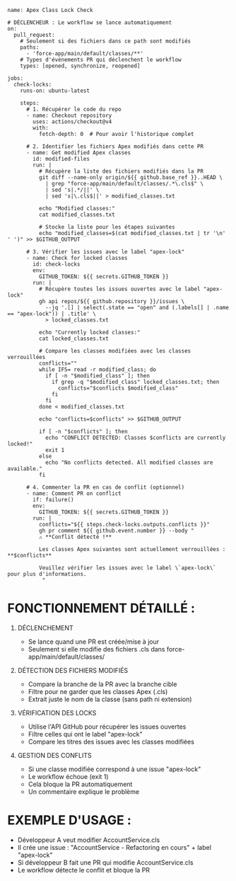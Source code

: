
```action
name: Apex Class Lock Check

# DÉCLENCHEUR : Le workflow se lance automatiquement
on:
  pull_request:
    # Seulement si des fichiers dans ce path sont modifiés
    paths:
      - 'force-app/main/default/classes/**'
    # Types d'événements PR qui déclenchent le workflow
    types: [opened, synchronize, reopened]

jobs:
  check-locks:
    runs-on: ubuntu-latest
    
    steps:
      # 1. Récupérer le code du repo
      - name: Checkout repository
        uses: actions/checkout@v4
        with:
          fetch-depth: 0  # Pour avoir l'historique complet
      
      # 2. Identifier les fichiers Apex modifiés dans cette PR
      - name: Get modified Apex classes
        id: modified-files
        run: |
          # Récupère la liste des fichiers modifiés dans la PR
          git diff --name-only origin/${{ github.base_ref }}..HEAD \
            | grep "force-app/main/default/classes/.*\.cls$" \
            | sed 's|.*/||' \
            | sed 's|\.cls$||' > modified_classes.txt
          
          echo "Modified classes:"
          cat modified_classes.txt
          
          # Stocke la liste pour les étapes suivantes
          echo "modified_classes=$(cat modified_classes.txt | tr '\n' ' ')" >> $GITHUB_OUTPUT
      
      # 3. Vérifier les issues avec le label "apex-lock"
      - name: Check for locked classes
        id: check-locks
        env:
          GITHUB_TOKEN: ${{ secrets.GITHUB_TOKEN }}
        run: |
          # Récupère toutes les issues ouvertes avec le label "apex-lock"
          gh api repos/${{ github.repository }}/issues \
            --jq '.[] | select(.state == "open" and (.labels[] | .name == "apex-lock")) | .title' \
            > locked_classes.txt
          
          echo "Currently locked classes:"
          cat locked_classes.txt
          
          # Compare les classes modifiées avec les classes verrouillées
          conflicts=""
          while IFS= read -r modified_class; do
            if [ -n "$modified_class" ]; then
              if grep -q "$modified_class" locked_classes.txt; then
                conflicts="$conflicts $modified_class"
              fi
            fi
          done < modified_classes.txt
          
          echo "conflicts=$conflicts" >> $GITHUB_OUTPUT
          
          if [ -n "$conflicts" ]; then
            echo "CONFLICT DETECTED: Classes $conflicts are currently locked!"
            exit 1
          else
            echo "No conflicts detected. All modified classes are available."
          fi
      
      # 4. Commenter la PR en cas de conflit (optionnel)
      - name: Comment PR on conflict
        if: failure()
        env:
          GITHUB_TOKEN: ${{ secrets.GITHUB_TOKEN }}
        run: |
          conflicts="${{ steps.check-locks.outputs.conflicts }}"
          gh pr comment ${{ github.event.number }} --body "
          ⚠️ **Conflit détecté !**
          
          Les classes Apex suivantes sont actuellement verrouillées : **$conflicts**
          
          Veuillez vérifier les issues avec le label \`apex-lock\` pour plus d'informations.
           "
```

# FONCTIONNEMENT DÉTAILLÉ :

 1. DÉCLENCHEMENT
    - Se lance quand une PR est créée/mise à jour
    - Seulement si elle modifie des fichiers .cls dans force-app/main/default/classes/

 2. DÉTECTION DES FICHIERS MODIFIÉS
    - Compare la branche de la PR avec la branche cible
    - Filtre pour ne garder que les classes Apex (.cls)
    - Extrait juste le nom de la classe (sans path ni extension)

 3. VÉRIFICATION DES LOCKS
    - Utilise l'API GitHub pour récupérer les issues ouvertes
    - Filtre celles qui ont le label "apex-lock"
    - Compare les titres des issues avec les classes modifiées

 4. GESTION DES CONFLITS
    - Si une classe modifiée correspond à une issue "apex-lock"
    - Le workflow échoue (exit 1)
    - Cela bloque la PR automatiquement
    - Un commentaire explique le problème

# EXEMPLE D'USAGE :
 - Développeur A veut modifier AccountService.cls
 - Il crée une issue : "AccountService - Refactoring en cours" + label "apex-lock"
 - Si développeur B fait une PR qui modifie AccountService.cls
- Le workflow détecte le conflit et bloque la PR
